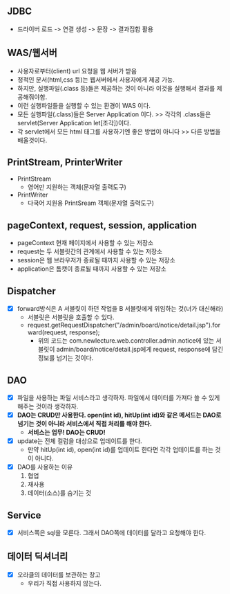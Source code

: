 ## JDBC
- 드라이버 로드 -> 연결 생성 -> 문장 -> 결과집합 활용

## WAS/웹서버
- 사용자로부터(client) url 요청을 웹 서버가 받음
- 정적인 문서(html,css 등)는 웹서버에서 사용자에게 제공 가능.
- 하지만, 실행파일(.class 등)들은 제공하는 것이 아니라 이것을 실행해서 결과를 제공해줘야함.
- 이런 실행파일들을 실행할 수 있는 환경이 WAS 이다.
- 모든 실행파일(.class)들은 Server Application 이다. >> 각각의 .class들은 servlet(Server Application let[조각])이다.
- 각 servlet에서 모든 html 태그를 사용하기엔 좋은 방법이 아니다 >> 다른 방법을 배울것이다.

## PrintStream, PrinterWriter
- PrintStream
  - 영어만 지원하는 객체(문자열 출력도구)
- PrintWriter
  - 다국어 지원용 PrintSream 객체(문자열 출력도구)

## pageContext, request, session, application
- pageContext 현재 페이지에서 사용할 수 있는 저장소
- request는 두 서블릿간의 관계에서 사용할 수 있는 저장소
- session은 웹 브라우저가 종료될 때까지 사용할 수 있는 저장소
- application은 톰캣이 종료될 때까지 사용할 수 있는 저장소

## Dispatcher
- [x] forward방식은 A 서블릿이 하던 작업을 B 서블릿에게 위임하는 것(너가 대신해라)
  - 서블릿은 서블릿을 호출할 수 있다.
  - request.getRequestDispatcher("/admin/board/notice/detail.jsp").forward(request, response);
    - 위의 코드는 com.newlecture.web.controller.admin.notice에 있는 서블릿이 admin/board/notice/detail.jsp에게 request, response에 담긴 정보를 넘기는 것이다.

## DAO
- [x] 파일을 사용하는 파일 서비스라고 생각하자. 파일에서 데이터를 가져다 쓸 수 있게 해주는 것이라 생각하자. 
- [x] **DAO는 CRUD만 사용한다. open(int id), hitUp(int id)와 같은 메서드는 DAO로 넘기는 것이 아니라 서비스에서 직접 처리를 해야 한다.** 
  - **서비스는 업무! DAO는 CRUD!**
- [x] update는 전체 컬럼을 대상으로 업데이트를 한다.
  - 만약 hitUp(int id), open(int id)를 업데이트 한다면 각각 업데이트를 하는 것이 아니다.
- [x] DAO를 사용하는 이유
  1. 협업
  2. 재사용
  3. 데이터(소스)를 숨기는 것

## Service
- [x] 서비스쪽은 sql을 모른다. 그래서 DAO쪽에 데이터를 달라고 요청해야 한다.

## 데이터 딕셔너리
- [x] 오라클의 데이터를 보관하는 창고
  - 우리가 직접 사용하지 않는다.
